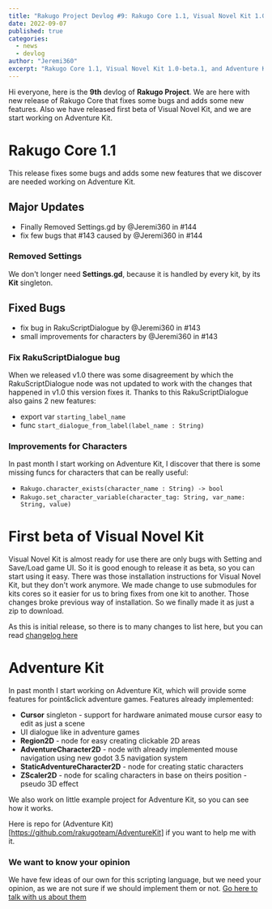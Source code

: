 ```yaml
---
title: "Rakugo Project Devlog #9: Rakugo Core 1.1, Visual Novel Kit 1.0-beta.1, and Adventure Kit progress"
date: 2022-09-07
published: true
categories:
  - news
  - devlog
author: "Jeremi360"
excerpt: "Rakugo Core 1.1, Visual Novel Kit 1.0-beta.1, and Adventure Kit progress"
---
```


Hi everyone, here is the **9th** devlog of **Rakugo Project**.
We are here with new release of Rakugo Core that fixes some bugs and adds some new features.
Also we have released first beta of Visual Novel Kit, and we are start working on Adventure Kit.

# Rakugo Core 1.1

This release fixes some bugs and adds some new features that we discover are needed working on Adventure Kit.

## Major Updates

- Finally Removed Settings.gd by @Jeremi360 in #144
- fix few bugs that #143 caused by @Jeremi360 in #144

### Removed Settings

We don't longer need **Settings.gd**, because it is handled by every kit, by its **Kit** singleton. 

## Fixed Bugs

- fix bug in RakuScriptDialogue by @Jeremi360 in #143
- small improvements for characters by @Jeremi360 in #143

### Fix RakuScriptDialogue bug

When we released v1.0 there was some disagreement by which the RakuScriptDialogue
node was not updated to work with the changes that happened in v1.0 this version fixes it.
Thanks to this RakuScriptDialogue also gains 2 new features:
- export var `starting_label_name`
- func `start_dialogue_from_label(label_name : String)`

### Improvements for Characters

In past month I start working on Adventure Kit,
I discover that there is some missing funcs for characters that can be really useful:
- `Rakugo.character_exists(character_name : String) -> bool`
- `Rakugo.set_character_variable(character_tag: String, var_name: String, value)`

# First beta of Visual Novel Kit
Visual Novel Kit is almost ready for use there are only bugs with Setting and Save/Load game UI.
So it is good enough to release it as beta, so you can start using it easy.
There was those installation instructions for Visual Novel Kit, but they don't work anymore.
We made change to use submodules for kits cores so it easier for us to bring fixes from one kit to another.
Those changes broke previous way of installation.
So we finally made it as just a zip to download.

As this is initial release, so there is to many changes to list here,
but you can read [changelog here](https://github.com/rakugoteam/VisualNovelKit/releases/tag/1.0-beta.1)

# Adventure Kit

In past month I start working on Adventure Kit,
which will provide some features for point&click adventure games.
Features already implemented:
- **Cursor** singleton - support for hardware animated mouse cursor easy to edit as just a scene
- UI dialogue like in adventure games
- **Region2D** - node for easy creating clickable 2D areas
- **AdventureCharacter2D** - node with already implemented mouse navigation using new godot 3.5 navigation system
- **StaticAdventureCharacter2D** - node for creating static characters
- **ZScaler2D** - node for scaling characters in base on theirs position - pseudo 3D effect

We also work on little example project for Adventure Kit, so you can see how it works.

Here is repo for (Adventure Kit)[https://github.com/rakugoteam/AdventureKit] if you want to help me with it.

### We want to know your opinion 

We have few ideas of our own for this scripting language, 
but we need your opinion, as we are not sure if we should implement them or not.
[Go here to talk with us about them](https://github.com/rakugoteam/Rakugo-Dialogue-System/issues?q=is%3Aopen+is%3Aissue+label%3Adiscussion)


